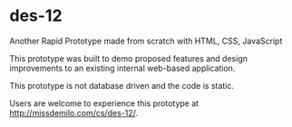 # des-12

Another Rapid Prototype made from scratch with HTML, CSS, JavaScript

This prototype was built to demo proposed features and design improvements to an existing internal web-based application.

This prototype is not database driven and the code is static. 

Users are welcome to experience this prototype at http://missdemilo.com/cs/des-12/.

